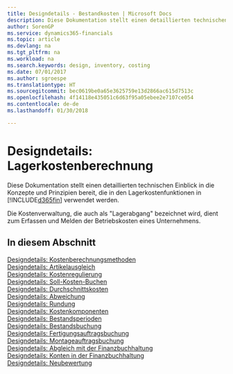 ```yaml
---
title: Designdetails - Bestandkosten | Microsoft Docs
description: Diese Dokumentation stellt einen detaillierten technischen Einblick in die Konzepte und Prinzipien bereit, die in den Lagerkostenfunktionen in Finance and Operations, Business edition verwendet werden.
author: SorenGP
ms.service: dynamics365-financials
ms.topic: article
ms.devlang: na
ms.tgt_pltfrm: na
ms.workload: na
ms.search.keywords: design, inventory, costing
ms.date: 07/01/2017
ms.author: sgroespe
ms.translationtype: HT
ms.sourcegitcommit: bec0619be0a65e3625759e13d2866ac615d7513c
ms.openlocfilehash: 4f14118e435051c6d63f95a05ebee2e7107ce054
ms.contentlocale: de-de
ms.lasthandoff: 01/30/2018

---
```

# <a name="design-details-inventory-costing"></a>Designdetails: Lagerkostenberechnung
Diese Dokumentation stellt einen detaillierten technischen Einblick in die Konzepte und Prinzipien bereit, die in den Lagerkostenfunktionen in [!INCLUDE[d365fin](includes/d365fin_md.md)] verwendet werden.  

Die Kostenverwaltung, die auch als "Lagerabgang" bezeichnet wird, dient zum Erfassen und Melden der Betriebskosten eines Unternehmens.  

## <a name="in-this-section"></a>In diesem Abschnitt  
[Designdetails: Kostenberechnungsmethoden](design-details-costing-methods.md)  
[Designdetails: Artikelausgleich](design-details-item-application.md)  
[Designdetails: Kostenregulierung](design-details-cost-adjustment.md)  
[Designdetails: Soll-Kosten-Buchen](design-details-expected-cost-posting.md)  
[Designdetails: Durchschnittskosten](design-details-average-cost.md)  
[Designdetails: Abweichung](design-details-variance.md)  
[Designdetails: Rundung](design-details-rounding.md)  
[Designdetails: Kostenkomponenten](design-details-cost-components.md)  
[Designdetails: Bestandsperioden](design-details-inventory-periods.md)  
[Designdetails: Bestandsbuchung](design-details-inventory-posting.md)  
[Designdetails: Fertigungsauftragsbuchung](design-details-production-order-posting.md)  
[Designdetails: Montageauftragsbuchung](design-details-assembly-order-posting.md)  
[Designdetails: Abgleich mit der Finanzbuchhaltung](design-details-reconciliation-with-the-general-ledger.md)  
[Designdetails: Konten in der Finanzbuchhaltung](design-details-accounts-in-the-general-ledger.md)  
[Designdetails: Neubewertung](design-details-revaluation.md)

